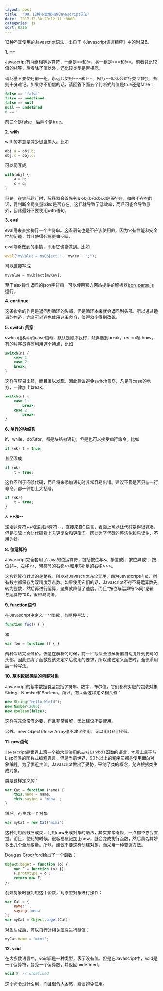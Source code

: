 ```yaml
---
layout: post
title:  "08、12种不宜使用的Javascript语法"
date:  2017-12-30 20:12:11 +0800
categories: js
sort: 0216
---
```


12种不宜使用的Javascript语法，出自于《Javascript语言精粹》中的附录B。

**1. ==**

Javascript有两组相等运算符，一组是==和!=，另一组是===和!==。前者只比较值的相等，后者除了值以外，还比较类型是否相同。

请尽量不要使用前一组，永远只使用===和!==。因为==默认会进行类型转换，规则十分难记。如果你不相信的话，请回答下面五个判断式的值是true还是false：

```js
false == 'false'
false == undefined
false == null
null == undefined
0 == ''
```

前三个是false，后两个是true。

**2. with**

with的本意是减少键盘输入。比如

```js
obj.a = obj.b;
obj.c = obj.d;
```

可以简写成

```js
with(obj) {
    a = b;
    c = d;
}
```

但是，在实际运行时，解释器会首先判断obj.b和obj.d是否存在，如果不存在的话，再判断全局变量b和d是否存在。这样就导致了低效率，而且可能会导致意外，因此最好不要使用with语句。

**3. eval**

eval用来直接执行一个字符串。这条语句也是不应该使用的，因为它有性能和安全性的问题，并且使得代码更难阅读。

eval能够做到的事情，不用它也能做到。比如

```js
eval("myValue = myObject." + myKey + ";");
```

可以直接写成

```js
myValue = myObject[myKey];
```

至于ajax操作返回的json字符串，可以使用官方网站提供的解析器[json_parse.js](http://www.json.org/json_parse.js)运行。

**4. continue**

这条命令的作用是返回到循环的头部，但是循环本来就会返回到头部。所以通过适当的构造，完全可以避免使用这条命令，使得效率得到改善。

**5. switch 贯穿**

switch结构中的case语句，默认是顺序执行，除非遇到break，return和throw。有的程序员喜欢利用这个特点，比如

```js
switch(n) {
    case 1:
    case 2:
    break;
}
```

这样写容易出错，而且难以发现。因此建议避免switch贯穿，凡是有case的地方，一律加上break。

```js
switch(n) {
	case 1:
		break;
	case 2:
		break;
}
```

**6. 单行的块结构**

if、while、do和for，都是块结构语句，但是也可以接受单行命令。比如

```js
if (ok) t = true;
```

甚至写成

```js
if (ok)
    t = true;
```

这样不利于阅读代码，而且将来添加语句时非常容易出错。建议不管是否只有一行命令，都一律加上大括号。

```js
if (ok){
	t = true;
}
```

**7. ++和--**

递增运算符++和递减运算符--，直接来自C语言，表面上可以让代码变得很紧凑，但是实际上会让代码看上去更复杂和更晦涩。因此为了代码的整洁性和易读性，不用为好。

**8. 位运算符**

Javascript完全套用了Java的位运算符，包括按位与&、按位或|、按位异或^、按位非~、左移<<、带符号的右移>>和用0补足的右移>>>。

这套运算符针对的是整数，所以对Javascript完全无用，因为Javascript内部，所有数字都保存为双精度浮点数。如果使用它们的话，Javascript不得不将运算数先转为整数，然后再进行运算，这样就降低了速度。而且"按位与运算符"&同"逻辑与运算符"&&，很容易混淆。

**9. function语句**

在Javascript中定义一个函数，有两种写法：

```js
function foo() { }
```

和

```js
var foo = function () { }
```

两种写法完全等价。但是在解析的时候，前一种写法会被解析器自动提升到代码的头部，因此违背了函数应该先定义后使用的要求，所以建议定义函数时，全部采用后一种写法。

**10. 基本数据类型的包装对象**

Javascript的基本数据类型包括字符串、数字、布尔值，它们都有对应的包装对象String、Number和Boolean。所以，有人会这样定义相关值：

```js
new String("Hello World");
new Number(2000);
new Boolean(false);
```

这样写完全没有必要，而且非常费解，因此建议不要使用。

另外，new Object和new Array也不建议使用，可以用{}和[]代替。

**11. new语句**

Javascript是世界上第一个被大量使用的支持Lambda函数的语言，本质上属于与Lisp同类的函数式编程语言。但是当前世界，90%以上的程序员都是使用面向对象编程。为了靠近主流，Javascript做出了妥协，采纳了类的概念，允许根据类生成对象。

类是这样定义的：

```js
var Cat = function (name) {
    this.name = name;
    this.saying = 'meow' ;
}
```

然后，再生成一个对象

```js
var myCat = new Cat('mimi');
```

这种利用函数生成类、利用new生成对象的语法，其实非常奇怪，一点都不符合直觉。而且，使用的时候，很容易忘记加上new，就会变成执行函数，然后莫名其妙多出几个全局变量。所以，建议不要这样创建对象，而采用一种变通方法。

Douglas Crockford给出了一个函数：

```js
Object.beget = function (o) {
    var F = function (o) {};
    F.prototype = o ;
    return new F;
};
```

创建对象时就利用这个函数，对原型对象进行操作：

```js
var Cat = {
    name:'',
    saying:'meow'
};
var myCat = Object.beget(Cat);
```

对象生成后，可以自行对相关属性进行赋值：

```js
myCat.name = 'mimi';
```

**12. void**

在大多数语言中，void都是一种类型，表示没有值。但是在Javascript中，void是一个运算符，接受一个运算数，并返回undefined。

```js
void 0; // undefined
```

这个命令没什么用，而且很令人困惑，建议避免使用。